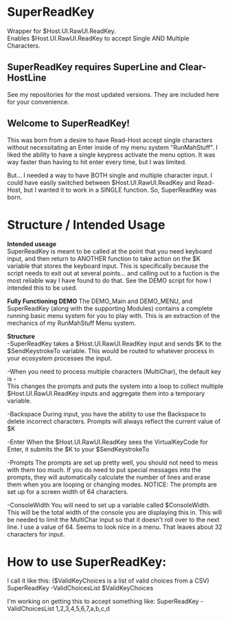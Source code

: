 # SuperReadKey
Wrapper for $Host.UI.RawUI.ReadKey.  
Enables $Host.UI.RawUI.ReadKey to accept Single AND Multiple Characters.

## SuperReadKey requires SuperLine and Clear-HostLine
See my repositories for the most updated versions.  They are included here for your convenience.

## Welcome to SuperReadKey!
This was born from a desire to have Read-Host accept single characters without necessitating an Enter inside of my menu system "RunMahStuff".  I liked the ability to have a single keypress activate the menu option.  It was way faster than having to hit enter every time, but I was limited.

But... I needed a way to have BOTH single and multiple character input.  I could have easily switched between $Host.UI.RawUI.ReadKey and Read-Host, but I wanted it to work in a SINGLE function.  So, SuperReadKey was born.

# Structure / Intended Usage
**Intended useage**  
SuperReadKey is meant to be called at the point that you need keyboard input, and then return to ANOTHER function to take action on the $K variable that stores the keyboard input.  This is specifically because the script needs to exit out at several points... and calling out to a fuction is the most reliable way I have found to do that.  See the DEMO script for how I intended this to be used.

**Fully Functioning DEMO** 
The DEMO_Main and DEMO_MENU, and SuperReadKey (along with the supporting Modules) contains a complete running basic menu system for you to play with.  This is an extraction of the mechanics of my RunMahStuff Menu system.

**Structure**  
-SuperReadKey takes a $Host.UI.RawUI.ReadKey input and sends $K to the $SendKeystrokeTo variable.  This would be routed to whatever process in your ecosystem processes the input.

-When you need to process multiple characters (MultiChar), the default key is -  
This changes the prompts and puts the system into a loop to collect multiple $Host.UI.RawUI.ReadKey inputs and aggregate them into a temporary variable.

-Backspace
During input, you have the ability to use the Backspace to delete incorrect characters.  Prompts will always reflect the current value of $K

-Enter
When the $Host.UI.RawUI.ReadKey sees the VirtualKeyCode for Enter, it submits the $K to your $SendKeystrokeTo

-Prompts
The prompts are set up pretty well, you should not need to mess with them too much.  If you do need to put special messages into the prompts, they will automatically calculate the number of lines and erase them when you are looping or changing modes.  NOTICE: The prompts are set up for a screen width of 64 characters.  

-ConsoleWidth
You will need to set up a variable called $ConsoleWidth.  This will be the total width of the console you are displaying this in.  This will be needed to limit the MultiChar input so that it doesn't roll over to the next line.  I use a value of 64.  Seems to look nice in a menu.  That leaves about 32 characters for input.

# How to use SuperReadKey:
I call it like this:
($ValidKeyChoices is a list of valid choices from a CSV)
SuperReadKey -ValidChoicesList $ValidKeyChoices

I'm working on getting this to accept something like:
SuperReadKey -ValidChoicesList 1,2,3,4,5,6,7,a,b,c,d

